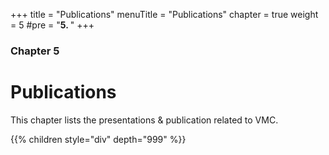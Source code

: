 +++
title = "Publications"
menuTitle = "Publications"
chapter = true
weight = 5
#pre = "<b>5. </b>"
+++

### Chapter 5

# Publications

This chapter lists the presentations & publication related to VMC.

{{% children style="div" depth="999" %}}
